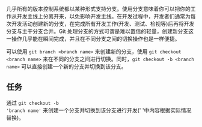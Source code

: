几乎所有的版本控制系统都以某种形式支持分支。使用分支意味着你可以把你的工作从开发主线上分离开来，以免影响开发主线。在开发过程中，开发者们通常为每次开发活动创建新的分支，在完成所有开发工作(开发、测试、检视等)后再将开发分支与主干分支合并。Git 处理分支的方式可谓是难以置信的轻量，创建新分支这一操作几乎能在瞬间完成，并且在不同分支之间的切换操作也是一样便捷。

可以使用 `git branch <branch name>` 来创建新的分支，使用 `git checkout <branch name>` 来在不同的分支之间进行切换。同时，`git checkout -b <branch name>` 可以直接创建一个新的分支并切换到该分支。

## 任务

通过 <code exec="git checkout -b 'branch name'">git checkout -b 'branch name'</code> 来创建一个分支并切换到该分支进行开发(' '中内容根据实际情况替换)。